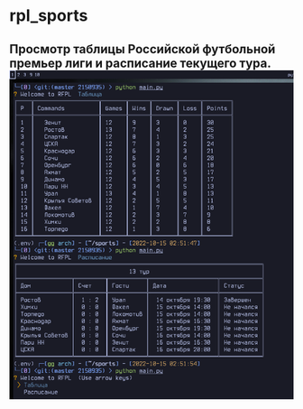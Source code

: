 # rpl_sports

## Просмотр таблицы Российской футбольной премьер лиги и расписание текущего тура.![](Screenshot-2-52.png)